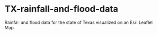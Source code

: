 # TX-rainfall-and-flood-data
Rainfall and flood data for the state of Texas visualized on an Esri Leaflet Map.
